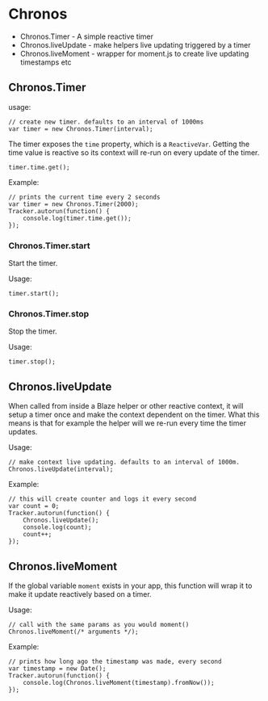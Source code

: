 # Chronos

 * Chronos.Timer - A simple reactive timer
 * Chronos.liveUpdate - make helpers live updating triggered by a timer
 * Chronos.liveMoment - wrapper for moment.js to create live updating timestamps etc
 
## Chronos.Timer
usage:

	// create new timer. defaults to an interval of 1000ms
	var timer = new Chronos.Timer(interval);
	
The timer exposes the `time` property, which is a `ReactiveVar`.
Getting the time value is reactive so its context will re-run on every
update of the timer.

	timer.time.get();

Example: 	

	// prints the current time every 2 seconds
	var timer = new Chronos.Timer(2000);
	Tracker.autorun(function() {
		console.log(timer.time.get());
	});

### Chronos.Timer.start
Start the timer.

Usage:

	timer.start();
	

### Chronos.Timer.stop
Stop the timer.

Usage:

	timer.stop();
	
## Chronos.liveUpdate
When called from inside a Blaze helper or other reactive context, it will setup a timer once and make the context dependent on the timer. What this means is that for example the helper will we re-run every time the timer updates.

Usage:

	// make context live updating. defaults to an interval of 1000m.
	Chronos.liveUpdate(interval);


Example:

	// this will create counter and logs it every second
	var count = 0;
	Tracker.autorun(function() {
		Chronos.liveUpdate();
		console.log(count);
		count++;
	});

## Chronos.liveMoment
If the global variable `moment` exists in your app, this function will wrap it to make it update reactively based on a timer.

Usage:

	// call with the same params as you would moment()
	Chronos.liveMoment(/* arguments */); 
 
Example:

	// prints how long ago the timestamp was made, every second
	var timestamp = new Date();
	Tracker.autorun(function() {
		console.log(Chronos.liveMoment(timestamp).fromNow());
	});
	
